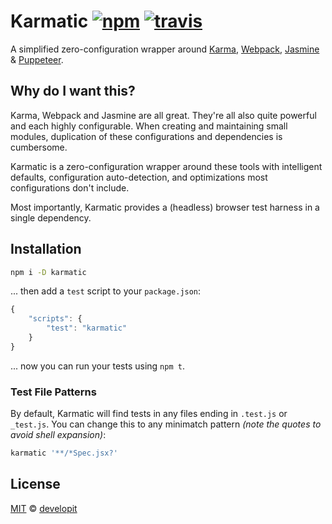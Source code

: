 # Karmatic [![npm](https://img.shields.io/npm/v/karmatic.svg)](https://npm.im/karmatic) [![travis](https://travis-ci.org/developit/karmatic.svg?branch=master)](https://travis-ci.org/developit/karmatic)

A simplified zero-configuration wrapper around [Karma], [Webpack], [Jasmine] & [Puppeteer].


## Why do I want this?

Karma, Webpack and Jasmine are all great. They're all also quite powerful and each highly configurable. When creating and maintaining small modules, duplication of these configurations and dependencies is cumbersome.

Karmatic is a zero-configuration wrapper around these tools with intelligent defaults, configuration auto-detection, and optimizations most configurations don't include.

Most importantly, Karmatic provides a (headless) browser test harness in a single dependency.


## Installation

```sh
npm i -D karmatic
```

... then add a `test` script to your `package.json`:

```js
{
	"scripts": {
		"test": "karmatic"
	}
}
```

... now you can run your tests using `npm t`.


### Test File Patterns

By default, Karmatic will find tests in any files ending in `.test.js` or `_test.js`.
You can change this to any minimatch pattern _(note the quotes to avoid shell expansion)_:

```sh
karmatic '**/*Spec.jsx?'
```


## License

[MIT](https://oss.ninja/mit/developit) © [developit](https://github.com/developit)


[Karma]: https://karma-runner.github.io
[Webpack]: https://webpack.js.org
[Jasmine]: https://jasmine.github.io
[Puppeteer]: https://github.com/GoogleChrome/puppeteer
